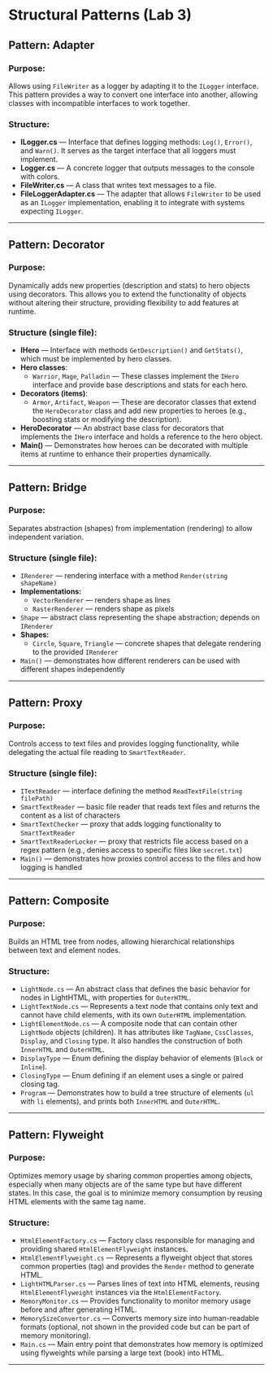 # Structural Patterns (Lab 3)

## Pattern: Adapter

### Purpose:
Allows using `FileWriter` as a logger by adapting it to the `ILogger` interface. This pattern provides a way to convert one interface into another, allowing classes with incompatible interfaces to work together.

### Structure:
- **ILogger.cs** — Interface that defines logging methods: `Log()`, `Error()`, and `Warn()`. It serves as the target interface that all loggers must implement.
- **Logger.cs** — A concrete logger that outputs messages to the console with colors.
- **FileWriter.cs** — A class that writes text messages to a file.
- **FileLoggerAdapter.cs** — The adapter that allows `FileWriter` to be used as an `ILogger` implementation, enabling it to integrate with systems expecting `ILogger`.


---

## Pattern: Decorator

### Purpose:
Dynamically adds new properties (description and stats) to hero objects using decorators. This allows you to extend the functionality of objects without altering their structure, providing flexibility to add features at runtime.

### Structure (single file):
- **IHero** — Interface with methods `GetDescription()` and `GetStats()`, which must be implemented by hero classes.
- **Hero classes**:
  - `Warrior`, `Mage`, `Palladin` — These classes implement the `IHero` interface and provide base descriptions and stats for each hero.
- **Decorators (items)**:
  - `Armor`, `Artifact`, `Weapon` — These are decorator classes that extend the `HeroDecorator` class and add new properties to heroes (e.g., boosting stats or modifying the description).
- **HeroDecorator** — An abstract base class for decorators that implements the `IHero` interface and holds a reference to the hero object.
- **Main()** — Demonstrates how heroes can be decorated with multiple items at runtime to enhance their properties dynamically.
---

## Pattern: Bridge

### Purpose:
Separates abstraction (shapes) from implementation (rendering) to allow independent variation.

### Structure (single file):
- `IRenderer` — rendering interface with a method `Render(string shapeName)`
- **Implementations:**
  - `VectorRenderer` — renders shape as lines
  - `RasterRenderer` — renders shape as pixels
- `Shape` — abstract class representing the shape abstraction; depends on `IRenderer`
- **Shapes:**
  - `Circle`, `Square`, `Triangle` — concrete shapes that delegate rendering to the provided `IRenderer`
- `Main()` — demonstrates how different renderers can be used with different shapes independently
---

## Pattern: Proxy

### Purpose:
Controls access to text files and provides logging functionality, while delegating the actual file reading to `SmartTextReader`.

### Structure (single file):
- `ITextReader` — interface defining the method `ReadTextFile(string filePath)`
- `SmartTextReader` — basic file reader that reads text files and returns the content as a list of characters
- `SmartTextChecker` — proxy that adds logging functionality to `SmartTextReader`
- `SmartTextReaderLocker` — proxy that restricts file access based on a regex pattern (e.g., denies access to specific files like `secret.txt`)
- `Main()` — demonstrates how proxies control access to the files and how logging is handled

---

## Pattern: Composite

### Purpose:
Builds an HTML tree from nodes, allowing hierarchical relationships between text and element nodes.

### Structure:
- `LightNode.cs` — An abstract class that defines the basic behavior for nodes in LightHTML, with properties for `OuterHTML`.
- `LightTextNode.cs` — Represents a text node that contains only text and cannot have child elements, with its own `OuterHTML` implementation.
- `LightElementNode.cs` — A composite node that can contain other `LightNode` objects (children). It has attributes like `TagName`, `CssClasses`, `Display`, and `Closing` type. It also handles the construction of both `InnerHTML` and `OuterHTML`.
- `DisplayType` — Enum defining the display behavior of elements (`Block` or `Inline`).
- `ClosingType` — Enum defining if an element uses a single or paired closing tag.
- `Program` — Demonstrates how to build a tree structure of elements (`ul` with `li` elements), and prints both `InnerHTML` and `OuterHTML`.

---

## Pattern: Flyweight

### Purpose:
Optimizes memory usage by sharing common properties among objects, especially when many objects are of the same type but have different states. In this case, the goal is to minimize memory consumption by reusing HTML elements with the same tag name.

### Structure:
- `HtmlElementFactory.cs` — Factory class responsible for managing and providing shared `HtmlElementFlyweight` instances.
- `HtmlElementFlyweight.cs` — Represents a flyweight object that stores common properties (tag) and provides the `Render` method to generate HTML.
- `LightHTMLParser.cs` — Parses lines of text into HTML elements, reusing `HtmlElementFlyweight` instances via the `HtmlElementFactory`.
- `MemoryMonitor.cs` — Provides functionality to monitor memory usage before and after generating HTML.
- `MemorySizeConvertor.cs` — Converts memory size into human-readable formats (optional, not shown in the provided code but can be part of memory monitoring).
- `Main.cs` — Main entry point that demonstrates how memory is optimized using flyweights while parsing a large text (book) into HTML.
---
